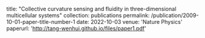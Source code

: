 
title: "Collective curvature sensing and fluidity in three-dimensional multicellular systems"
collection: publications
permalink: /publication/2009-10-01-paper-title-number-1
date: 2022-10-03
venue: 'Nature Physics'
paperurl: 'http://tang-wenhui.github.io/files/paper1.pdf'


